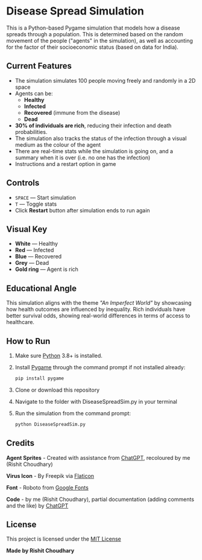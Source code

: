 # Disease Spread Simulation

This is a Python-based Pygame simulation that models how a disease spreads through a population. This is determined based on the random movement of the people ("agents" in the simulation), as well as accounting for the factor of their socioeconomic status (based on data for India).

## Current Features

- The simulation simulates 100 people moving freely and randomly in a 2D space
- Agents can be:
  - **Healthy**
  - **Infected**
  - **Recovered** (immune from the disease)
  - **Dead**
- **30% of individuals are rich**, reducing their infection and death probabilities.
- The simulation also tracks the status of the infection through a visual medium as the colour of the agent
- There are real-time stats while the simulation is going on, and a summary when it is over (i.e. no one has the infection)
- Instructions and a restart option in game

## Controls

- `SPACE` — Start simulation
- `T` — Toggle stats
- Click **Restart** button after simulation ends to run again

## Visual Key

- **White** — Healthy  
- **Red** — Infected  
- **Blue** — Recovered  
- **Grey** — Dead  
- **Gold ring** — Agent is rich  

## Educational Angle

This simulation aligns with the theme _"An Imperfect World"_ by showcasing how health outcomes are influenced by inequality. Rich individuals have better survival odds, showing real-world differences in terms of access to healthcare.

## How to Run

1. Make sure [Python](python.org) 3.8+ is installed.
2. Install [Pygame](pygame.org) through the command prompt if not installed already:
   
   ```bash
   pip install pygame
   ```
3. Clone or download this repository
4. Navigate to the folder with DiseaseSpreadSim.py in your terminal
5. Run the simulation from the command prompt:
   
   ```bash
   python DiseaseSpreadSim.py
   ```

## Credits

**Agent Sprites** - Created with assistance from [ChatGPT](chat.openai.com), recoloured by me (Rishit Choudhary)

**Virus Icon** - By Freepik via [Flaticon](flaticon.com)

**Font** - Roboto from [Google Fonts](fonts.google.com)

**Code** - by me (Rishit Choudhary), partial documentation (adding comments and the like) by [ChatGPT](chat.openai.com)

## License

This project is licensed under the [MIT License](LICENSE)


**Made by Rishit Choudhary**
